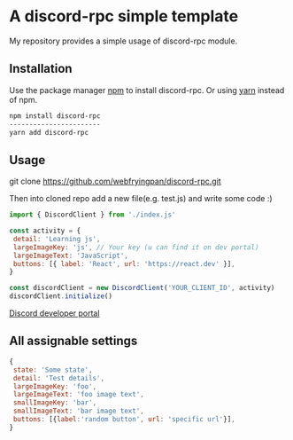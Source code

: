 # A discord-rpc simple template

My repository provides a simple usage of discord-rpc module.

## Installation

Use the package manager [npm](https://www.npmjs.com/) to install discord-rpc.
Or using [yarn](https://yarnpkg.com/) instead of npm.

```bash
npm install discord-rpc
-----------------------
yarn add discord-rpc
```

## Usage

git clone <https://github.com/webfryingpan/discord-rpc.git>

Then into cloned repo add a new file(e.g. test.js) and write some code :)

```javascript
import { DiscordClient } from './index.js'

const activity = {
 detail: 'Learning js',
 largeImageKey: 'js', // Your key (u can find it on dev portal)
 largeImageText: 'JavaScript',
 buttons: [{ label: 'React', url: 'https://react.dev' }],
}

const discordClient = new DiscordClient('YOUR_CLIENT_ID', activity)
discordClient.initialize()
```

[Discord developer portal](https://discord.com/developers/applications)

## All assignable settings

```javascript
{
 state: 'Some state',
 detail: 'Test details',
 largeImageKey: 'foo',
 largeImageText: 'foo image text',
 smallImageKey: 'bar',
 smallImageText: 'bar image text',
 buttons: [{label:'random button', url: 'specific url'}],
}
```
